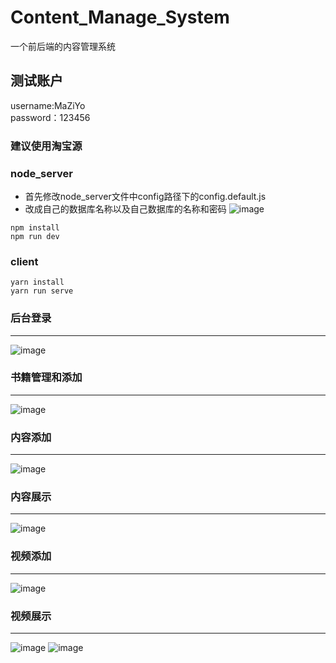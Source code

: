 # Content_Manage_System
一个前后端的内容管理系统
## 测试账户
username:MaZiYo<br>
password：123456

### 建议使用淘宝源
### node_server
- 首先修改node_server文件中config路径下的config.default.js
- 改成自己的数据库名称以及自己数据库的名称和密码
![image](https://user-images.githubusercontent.com/74136983/160832259-a3a71fac-7397-497a-9b49-83b80082747e.png)
```node
npm install
npm run dev
```
### client
```node
yarn install
yarn run serve
```
### 后台登录
------
![image](https://user-images.githubusercontent.com/74136983/160855048-ec3c9ae6-607f-45ea-be0a-1d5995d78dd2.png)
### 书籍管理和添加
----
![image](https://user-images.githubusercontent.com/74136983/160855127-6a3df23b-bbc0-4411-976b-61b762a4d060.png)
### 内容添加
----
![image](https://user-images.githubusercontent.com/74136983/160855318-3415678c-ffdf-4aeb-9b26-9bc16c146b6c.png)
### 内容展示
----
![image](https://user-images.githubusercontent.com/74136983/160855661-ab01b62c-1f76-400d-940e-fb897d3fa47b.png)
### 视频添加
----
![image](https://user-images.githubusercontent.com/74136983/160855770-883424fa-8d70-499f-ad8f-5e138e8270de.png)
### 视频展示
----
![image](https://user-images.githubusercontent.com/74136983/160855832-507f0179-2af4-4f7f-843a-2ec65d4a2521.png)
![image](https://user-images.githubusercontent.com/74136983/160855882-2464e662-aba5-4455-9b37-57b52b09adf4.png)

